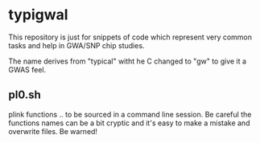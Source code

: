 # typigwal

This repository is just for snippets of code which represent very common tasks and help in GWA/SNP chip studies.

The name derives from "typical" witht he C changed to "gw" to give it a GWAS feel.

## pl0.sh
plink functions .. to be sourced in a command line session. Be careful the functions names can be a bit cryptic
and it's easy to make a mistake and overwrite files. Be warned!
